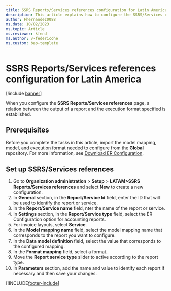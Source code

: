 ```yaml
---
title: SSRS Reports/Services references configuration for Latin America
description: This article explains how to configure the SSRS/Services references page. 
author: Fhernandez0088
ms.date: 10/02/2023
ms.topic: Article
ms.reviewer: kfend
ms.author: v-federicohe
ms.custom: bap-template
---
```


# SSRS Reports/Services references configuration for Latin America
[!include [banner](../includes/banner.md)]

When you configure the **SSRS Reports/Services references** page, a relation between the output of a report and the execution format specified is established.

## Prerequisites
Before you complete the tasks in this article, import the model mapping, model, and execution format needed to configure from the **Global** repository. For more information, see [Download ER Configuration](../../../fin-ops-core/dev-itpro/analytics/er-download-configurations-global-repo.md).

## Set up SSRS/Services references 
1. Go to **Organization administration** > **Setup** > **LATAM>SSRS Reports/Services references** and select **New** to create a new configuration.
2. In **General** section, in the **Report/Service Id** field, enter the ID that will be used to identify the report or service.
3. In the **Report/Service name** field, nter the name of the report or service. 
4. In **Settings** section, in the **Report/Service type** field, select the ER Configuration option for accounting reports.
5. For invoice layouts, select **Service**.
6. In the **Model mapping name** field, select the model mapping name that corresponds to the report you want to configure.
7. In the **Data model definition** field, select the value that corresponds to the configured mapping.
8. In the **Format mapping** field, select a format..
9. Move the **Report service type** slider to active according to the report type.
10. In **Parameters** section, add the name and value to identify each report if necessary and then save your changes.


[!INCLUDE[footer-include](../../../includes/footer-banner.md)]
